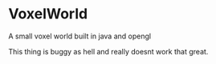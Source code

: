 # VoxelWorld

A small voxel world built in java and opengl

This thing is buggy as hell and really doesnt work that great.

